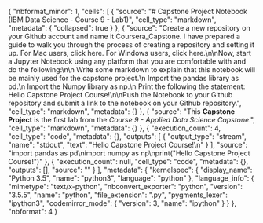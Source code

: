 {
    "nbformat_minor": 1, 
    "cells": [
        {
            "source": "# Capstone Project Notebook (IBM Data Science - Course 9 - Lab1)", 
            "cell_type": "markdown", 
            "metadata": {
                "collapsed": true
            }
        }, 
        {
            "source": "Create a new repository on your Github account and name it Coursera_Capstone. I have prepared a guide to walk you through the process of creating a repository and setting it up. For Mac users, click here. For Windows users, click here.\n\nNow, start a Jupyter Notebook using any platform that you are comfortable with and do the following:\n\n    Write some markdown to explain that this notebook will be mainly used for the capstone project.\n    Import the pandas library as pd.\n    Import the Numpy library as np.\n    Print the following the statement: Hello Capstone Project Course!\n\nPush the Notebook to your Github repository and submit a link to the notebook on your Github repository.", 
            "cell_type": "markdown", 
            "metadata": {}
        }, 
        {
            "source": "This **Capstone Project** is the first lab from the *Course 9 - Applied Data Science Capstone*.", 
            "cell_type": "markdown", 
            "metadata": {}
        }, 
        {
            "execution_count": 4, 
            "cell_type": "code", 
            "metadata": {}, 
            "outputs": [
                {
                    "output_type": "stream", 
                    "name": "stdout", 
                    "text": "Hello Capstone Project Course!\n"
                }
            ], 
            "source": "import pandas as pd\nimport numpy as np\nprint(\"Hello Capstone Project Course!\")"
        }, 
        {
            "execution_count": null, 
            "cell_type": "code", 
            "metadata": {}, 
            "outputs": [], 
            "source": ""
        }
    ], 
    "metadata": {
        "kernelspec": {
            "display_name": "Python 3.5", 
            "name": "python3", 
            "language": "python"
        }, 
        "language_info": {
            "mimetype": "text/x-python", 
            "nbconvert_exporter": "python", 
            "version": "3.5.5", 
            "name": "python", 
            "file_extension": ".py", 
            "pygments_lexer": "ipython3", 
            "codemirror_mode": {
                "version": 3, 
                "name": "ipython"
            }
        }
    }, 
    "nbformat": 4
}
